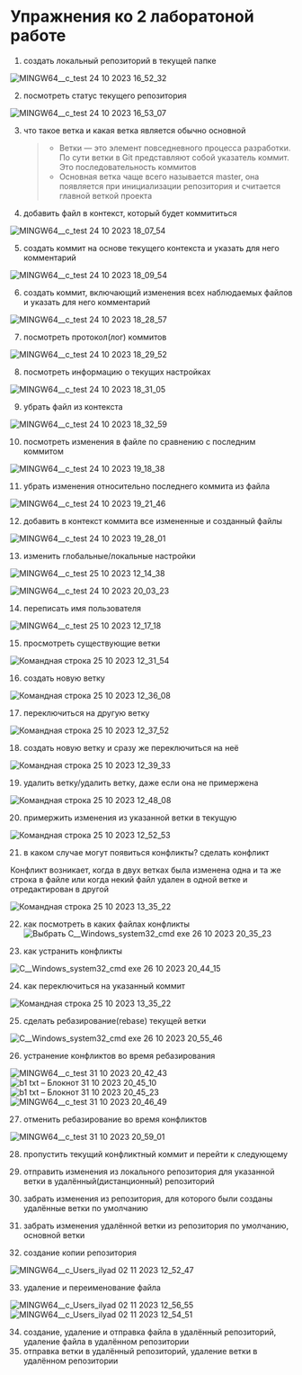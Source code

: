 # Упражнения ко 2 лаборатоной работе
1. создать локальный репозиторий в текущей папке

![MINGW64__c_test 24 10 2023 16_52_32](https://github.com/iis-32170x/RPIIS/assets/144374775/15db4956-e0f0-4fd9-8987-c51d14315348)

2. посмотреть статус текущего репозитория

![MINGW64__c_test 24 10 2023 16_53_07](https://github.com/iis-32170x/RPIIS/assets/144374775/792e4e2d-3f41-40cb-9b6a-3e6b91848659)


3. что такое ветка и какая ветка является обычно основной
   > - Ветки — это элемент повседневного процесса разработки. По сути ветки в Git представляют собой указатель коммит. Это последовательность коммитов
   > - Основная ветка чаще всего называется master, она появляется при инициализации репозитория и считается главной веткой проекта
   
4. добавить файл в контекст, который будет коммититься
 
![MINGW64__c_test 24 10 2023 18_07_54](https://github.com/iis-32170x/RPIIS/assets/144374775/1314fe17-07b4-4d9b-b72c-ff42951fedb3)

5. создать коммит на основе текущего контекста и указать для него комментарий

![MINGW64__c_test 24 10 2023 18_09_54](https://github.com/iis-32170x/RPIIS/assets/144374775/b2c1e346-7651-4883-a2b6-baac154991ed)


6. создать коммит, включающий изменения всех наблюдаемых файлов и указать для него комментарий

![MINGW64__c_test 24 10 2023 18_28_57](https://github.com/iis-32170x/RPIIS/assets/144374775/b6c7c6c2-4052-4d53-aa62-d9b1a948fada)


7. посмотреть протокол(лог) коммитов

![MINGW64__c_test 24 10 2023 18_29_52](https://github.com/iis-32170x/RPIIS/assets/144374775/815f64ca-1c6f-4e73-a590-845b457929f1)

8. посмотреть информацию о текущих настройках

![MINGW64__c_test 24 10 2023 18_31_05](https://github.com/iis-32170x/RPIIS/assets/144374775/1f623e11-7271-4f14-8199-08ac270821b7)

9. убрать файл из контекста

![MINGW64__c_test 24 10 2023 18_32_59](https://github.com/iis-32170x/RPIIS/assets/144374775/8de3d050-e2a5-4be5-9242-86297b558191)

10. посмотреть изменения в файле по сравнению с последним коммитом

![MINGW64__c_test 24 10 2023 19_18_38](https://github.com/iis-32170x/RPIIS/assets/144374775/cf0a6946-e7d1-4209-8d89-026bb3f21022)

11. убрать изменения относительно последнего коммита из файла

![MINGW64__c_test 24 10 2023 19_21_46](https://github.com/iis-32170x/RPIIS/assets/144374775/5270e47c-1e85-49d7-b8fa-4047a9214f69)


12. добавить в контекст коммита все измененные и созданный файлы

![MINGW64__c_test 24 10 2023 19_28_01](https://github.com/iis-32170x/RPIIS/assets/144374775/31995750-32b9-4dcc-b1be-d49019263511)

13. изменить глобальные/локальные настройки

![MINGW64__c_test 25 10 2023 12_14_38](https://github.com/iis-32170x/RPIIS/assets/144374775/24792fc1-1128-4ea9-9e21-61fcd8e05974)

![MINGW64__c_test 24 10 2023 20_03_23](https://github.com/iis-32170x/RPIIS/assets/144374775/1c34e2c2-9025-4fdf-aa28-0fb2790c9a7a)

14. переписать имя пользователя

![MINGW64__c_test 25 10 2023 12_17_18](https://github.com/iis-32170x/RPIIS/assets/144374775/f749deed-74de-4537-9c95-7aa95ee8df4e)

15. просмотреть существующие ветки

![Командная строка 25 10 2023 12_31_54](https://github.com/iis-32170x/RPIIS/assets/144374775/94f56fdf-5470-421f-9fb5-39357f64fe94)

16. создать новую ветку

![Командная строка 25 10 2023 12_36_08](https://github.com/iis-32170x/RPIIS/assets/144374775/a3e45ad3-defe-46a3-803e-4d802681ccce)

17. переключиться на другую ветку

![Командная строка 25 10 2023 12_37_52](https://github.com/iis-32170x/RPIIS/assets/144374775/9c855d0e-1257-4033-8b22-36d53361a3c4)

18. создать новую ветку и сразу же переключиться на неё

![Командная строка 25 10 2023 12_39_33](https://github.com/iis-32170x/RPIIS/assets/144374775/64dd447a-6431-4dfc-a850-a7e7ce4da29a)

19. удалить ветку/удалить ветку, даже если она не примержена

![Командная строка 25 10 2023 12_48_08](https://github.com/iis-32170x/RPIIS/assets/144374775/4206112a-b328-42da-b862-47bb622323be)

20. примержить изменения из указанной ветки в текущую

![Командная строка 25 10 2023 12_52_53](https://github.com/iis-32170x/RPIIS/assets/144374775/0f147cbf-4a1c-4de6-9d11-a93956b570c4)

21. в каком случае могут появиться конфликты? сделать конфликт

Конфликт возникает, когда в двух ветках была изменена одна и та же строка в файле или когда некий файл удален в одной ветке и отредактирован в другой

![Командная строка 25 10 2023 13_35_22](https://github.com/iis-32170x/RPIIS/assets/144374775/6991e005-8c0f-4cf9-b986-8e59769ed4e2)

22. как посмотреть в каких файлах конфликты
 ![Выбрать C__Windows_system32_cmd exe 26 10 2023 20_35_23](https://github.com/iis-32170x/RPIIS/assets/144374775/3a2afd28-e1fd-4e67-8eaf-7ab9da451095)

23. как устранить конфликты

![C__Windows_system32_cmd exe 26 10 2023 20_44_15](https://github.com/iis-32170x/RPIIS/assets/144374775/70164ceb-6ece-4971-bdea-59d9ab49c37f)

24. как переключиться на указанный коммит

![Командная строка 25 10 2023 13_35_22](https://github.com/iis-32170x/RPIIS/assets/144374775/244f1abb-6cbf-4284-843b-5e5c1e3c3672)

25. сделать ребазирование(rebase) текущей ветки

![C__Windows_system32_cmd exe 26 10 2023 20_55_46](https://github.com/iis-32170x/RPIIS/assets/144374775/e4bebe02-7059-418a-95b7-f11439e48cf1)

26. устранение конфликтов во время ребазирования

![MINGW64__c_test 31 10 2023 20_42_43](https://github.com/iis-32170x/RPIIS/assets/144374775/f1d8eaed-c4c2-44ad-bc4c-fcc2bf61ddfc)
![b1 txt – Блокнот 31 10 2023 20_45_10](https://github.com/iis-32170x/RPIIS/assets/144374775/8c163348-3592-49f3-bbf7-18dc1994de6d)
![b1 txt – Блокнот 31 10 2023 20_45_23](https://github.com/iis-32170x/RPIIS/assets/144374775/a8428e67-71d8-4faa-bfbc-306cd851a327)
![MINGW64__c_test 31 10 2023 20_46_49](https://github.com/iis-32170x/RPIIS/assets/144374775/dc96f551-41ed-4a7f-9d32-4dd426396c4a)

27. отменить ребазирование во время конфликтов

![MINGW64__c_test 31 10 2023 20_59_01](https://github.com/iis-32170x/RPIIS/assets/144374775/9ebc5579-439d-4ef5-be7f-53553dbf6590)

28. пропустить текущий конфликтный коммит и перейти к следующему

29. отправить изменения из локального репозитория для указанной ветки в удалённый(дистанционный) репозиторий
30. забрать изменения из репозитория, для которого были созданы удалённые ветки по умолчанию
31. забрать изменения удалённой ветки из репозитория по умолчанию, основной ветки
32. создание копии репозитория

![MINGW64__c_Users_ilyad 02 11 2023 12_52_47](https://github.com/iis-32170x/RPIIS/assets/144374775/fb2a7528-7c89-4380-a841-ab3086d1cb61)

33. удаление и переименование файла

![MINGW64__c_Users_ilyad 02 11 2023 12_56_55](https://github.com/iis-32170x/RPIIS/assets/144374775/11e84a1c-3335-46b3-a62a-9c6a6ce5b079)
![MINGW64__c_Users_ilyad 02 11 2023 12_54_51](https://github.com/iis-32170x/RPIIS/assets/144374775/20a0afa1-d51b-45ff-a6ac-a8e5edf48444)

34. создание, удаление и отправка файла в удалённый репозиторий, удаление файла в удалённом репозитории
35. отправка ветки в удалённый репозиторий, удаление ветки в удалённом репозитории
